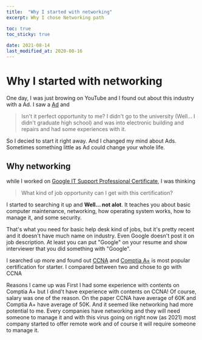 ```yaml
---
title:  "Why I started with networking"
excerpt: Why I chose Networking path

toc: true
toc_sticky: true
 
date: 2021-08-14
last_modified_at: 2020-08-16
---
```



# Why I started with networking
One day, I was just browing on YouTube and I found out about this industry with a Ad. I saw a [Ad](https://youtu.be/VMcvOVTXAZc) and

>Isn't it perfect opportunity to me? I didn't go to the university (Well... I didn't graduate high school) and was into electronic building and repairs and had some experiences with it.

So I decied to start it right away. And I changed my mind about Ads. Sometimes something little as Ad could change your whole life.



## Why networking
while I worked on [Google IT Support Professional Certificate](https://www.coursera.org/professional-certificates/google-it-support?utm_source=yt&utm_medium=social&utm_campaign=channel&utm_content=google), I was thinking 

>What kind of job opportunity can I get with this certification?

I started to searching it up and **Well... not alot**. It teaches you about basic computer maintenance, networking, how operating system works, how to manage it, and some security.

That's what you need for basic help desk kind of jobs, but it's pretty recent and it doesn't have much name on industry. Even Google doesn't post it on job description. At least you can put "Google" on your resume and show interviewer that you did something with "Google".

I searched up more and found out [CCNA](https://www.cisco.com/c/en/us/training-events/training-certifications/certifications/associate/ccna.html) and [Comptia A+](https://www.comptia.org/certifications/a) is most popular certification for starter. I compared between two and chose to go with CCNA

Reasons I came up was First I had some experience with contents on Comptia A+ but I dind't have experience with contents on CCNA! Of course, salary was one of the reason. On the paper CCNA have average of 60K and Comptia A+ have average of 50K. And it seemed like networking had more potential to me. Every companies have networking and they will need someone to manage it and with this virus going on right now (as 2021) most company started to offer remote work and of course it will require someone to manage it.
